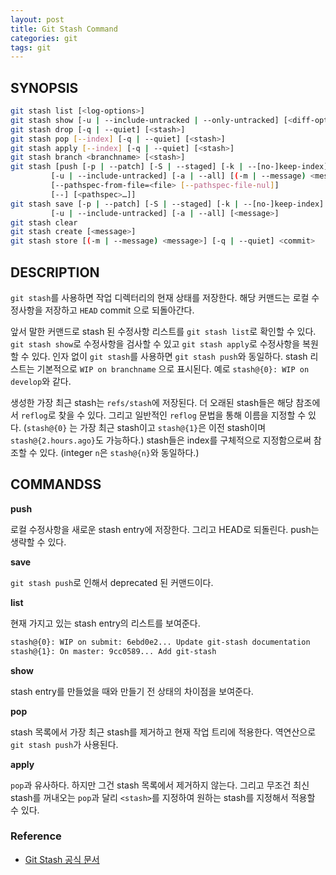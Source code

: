 ```yaml
---
layout: post
title: Git Stash Command
categories: git
tags: git
---
```


## SYNOPSIS

```bash
git stash list [<log-options>]
git stash show [-u | --include-untracked | --only-untracked] [<diff-options>] [<stash>]
git stash drop [-q | --quiet] [<stash>]
git stash pop [--index] [-q | --quiet] [<stash>]
git stash apply [--index] [-q | --quiet] [<stash>]
git stash branch <branchname> [<stash>]
git stash [push [-p | --patch] [-S | --staged] [-k | --[no-]keep-index] [-q | --quiet]
	     [-u | --include-untracked] [-a | --all] [(-m | --message) <message>]
	     [--pathspec-from-file=<file> [--pathspec-file-nul]]
	     [--] [<pathspec>…​]]
git stash save [-p | --patch] [-S | --staged] [-k | --[no-]keep-index] [-q | --quiet]
	     [-u | --include-untracked] [-a | --all] [<message>]
git stash clear
git stash create [<message>]
git stash store [(-m | --message) <message>] [-q | --quiet] <commit>
```

## DESCRIPTION

`git stash`를 사용하면 작업 디렉터리의 현재 상태를 저장한다. 해당 커맨드는 로컬 수정사항을 저장하고 `HEAD` commit 으로 되돌아간다.

앞서 말한 커맨드로 stash 된 수정사항 리스트를 `git stash list`로 확인할 수 있다. `git stash show`로 수정사항을 검사할 수 있고 `git stash apply`로 수정사항을 복원할 수 있다. 
인자 없이 `git stash`를 사용하면 `git stash push`와 동일하다. stash 리스트는 기본적으로 `WIP on branchname` 으로 표시된다. 예로 `stash@{0}: WIP on develop`와 같다.

생성한 가장 최근 stash는 `refs/stash`에 저장된다. 더 오래된 stash들은 해당 참조에서 `reflog`로 찾을 수 있다. 그리고 일반적인 `reflog` 문법을 통해 이름을 지정할 수 있다. (`stash@{0}` 는 가장 최근 stash이고 `stash@{1}`은 이전 stash이며 `stash@{2.hours.ago}`도 가능하다.)
stash들은 index를 구체적으로 지정함으로써 참조할 수 있다. (integer `n`은 `stash@{n}`와 동일하다.)

## COMMANDSS

**push**

로컬 수정사항을 새로운 stash entry에 저장한다. 그리고 HEAD로 되돌린다. push는 생략할 수 있다.

**save**

`git stash push`로 인해서 deprecated 된 커맨드이다.

**list**

현재 가지고 있는 stash entry의 리스트를 보여준다.

```bash
stash@{0}: WIP on submit: 6ebd0e2... Update git-stash documentation
stash@{1}: On master: 9cc0589... Add git-stash
```

**show**

stash entry를 만들었을 때와 만들기 전 상태의 차이점을 보여준다.

**pop**

stash 목록에서 가장 최근 stash를 제거하고 현재 작업 트리에 적용한다. 역연산으로 `git stash push`가 사용된다.

**apply**

`pop`과 유사하다. 하지만 그건 stash 목록에서 제거하지 않는다. 그리고 무조건 최신 stash를 꺼내오는 `pop`과 달리 `<stash>`를 지정하여 원하는 stash를 지정해서 적용할 수 있다.


### Reference

- [Git Stash 공식 문서](https://git-scm.com/docs/git-stash)